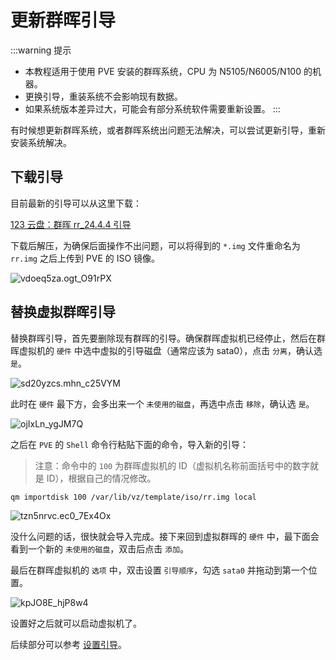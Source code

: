# 更新群晖引导

:::warning 提示
- 本教程适用于使用 PVE 安装的群晖系统，CPU 为 N5105/N6005/N100 的机器。
- 更换引导，重装系统不会影响现有数据。
- 如果系统版本差异过大，可能会有部分系统软件需要重新设置。
:::

有时候想更新群晖系统，或者群晖系统出问题无法解决，可以尝试更新引导，重新安装系统解决。

## 下载引导

目前最新的引导可以从这里下载：

[123 云盘：群晖 rr_24.4.4 引导](https://www.123pan.com/s/1JKMjv-Agxo.html)

下载后解压，为确保后面操作不出问题，可以将得到的 `*.img` 文件重命名为 `rr.img` 之后上传到 PVE 的 ISO 镜像。

![vdoeq5za.ogt_O91rPX](https://img-1255332810.cos.ap-chengdu.myqcloud.com/vdoeq5za.ogt_O91rPX.png)

## 替换虚拟群晖引导

替换群晖引导，首先要删除现有群晖的引导。确保群晖虚拟机已经停止，然后在群晖虚拟机的 `硬件` 中选中虚拟的引导磁盘（通常应该为 sata0），点击 `分离`，确认选 `是`。

![sd20yzcs.mhn_c25VYM](https://img-1255332810.cos.ap-chengdu.myqcloud.com/sd20yzcs.mhn_c25VYM.png)

此时在 `硬件` 最下方，会多出来一个 `未使用的磁盘`，再选中点击 `移除`，确认选 `是`。

![ojIxLn_ygJM7Q](https://img-1255332810.cos.ap-chengdu.myqcloud.com/ojIxLn_ygJM7Q.png)

之后在 `PVE` 的 `Shell` 命令行粘贴下面的命令，导入新的引导：

> 注意：命令中的 `100` 为群晖虚拟机的 ID（虚拟机名称前面括号中的数字就是 ID），根据自己的情况修改。
```
qm importdisk 100 /var/lib/vz/template/iso/rr.img local
```

![tzn5nrvc.ec0_7Ex4Ox](https://img-1255332810.cos.ap-chengdu.myqcloud.com/tzn5nrvc.ec0_7Ex4Ox.png)

没什么问题的话，很快就会导入完成。接下来回到虚拟群晖的 `硬件` 中，最下面会看到一个新的 `未使用的磁盘`，双击后点击 `添加`。

最后在群晖虚拟机的 `选项` 中，双击设置 `引导顺序`，勾选 `sata0` 并拖动到第一个位置。 

![kpJO8E_hjP8w4](https://img-1255332810.cos.ap-chengdu.myqcloud.com/kpJO8E_hjP8w4.png)

设置好之后就可以启动虚拟机了。

后续部分可以参考 [设置引导](/synology/setting_loader.md)。